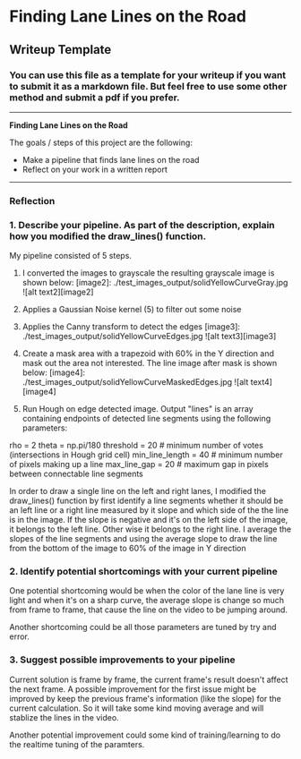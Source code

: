 # **Finding Lane Lines on the Road**

## Writeup Template

### You can use this file as a template for your writeup if you want to submit it as a markdown file. But feel free to use some other method and submit a pdf if you prefer.

---

**Finding Lane Lines on the Road**

The goals / steps of this project are the following:
* Make a pipeline that finds lane lines on the road
* Reflect on your work in a written report


[//]: # (Image References)

[image1]: ./examples/grayscale.jpg "Grayscale"

---

### Reflection

### 1. Describe your pipeline. As part of the description, explain how you modified the draw_lines() function.

My pipeline consisted of 5 steps.
1) I converted the images to grayscale
the resulting grayscale image is shown below:
[image2]: ./test_images_output/solidYellowCurveGray.jpg
![alt text2][image2]

2) Applies a Gaussian Noise kernel (5) to filter out some noise

3) Applies the Canny transform to detect the edges
[image3]: ./test_images_output/solidYellowCurveEdges.jpg
![alt text3][image3]

4) Create a mask area with a trapezoid with 60% in the Y direction and mask out the area not interested. The line image after mask is shown below:
[image4]: ./test_images_output/solidYellowCurveMaskedEdges.jpg
![alt text4][image4]

5) Run Hough on edge detected image. Output "lines" is an array containing endpoints of detected line segments using the following parameters:

rho = 2
theta = np.pi/180
threshold = 20     # minimum number of votes (intersections in Hough grid cell)
min_line_length = 40 # minimum number of pixels making up a line
max_line_gap = 20    # maximum gap in pixels between connectable line segments

In order to draw a single line on the left and right lanes, I modified the draw_lines() function by first identify a line segments whether it should be an left line or a right line measured by it slope and which side of the the line is in the image. If the slope is negative and it's on the left side of the image, it belongs to the left line. Other wise it belongs to the right line. I average the slopes of the line segments and using the average slope to draw the line from the bottom of the image to 60% of the image in Y direction


### 2. Identify potential shortcomings with your current pipeline


One potential shortcoming would be when the color of the lane line is very light and when it's on a sharp curve, the average slope is change so much from frame to frame, that cause the line on the video to be jumping around.

Another shortcoming could be all those parameters are tuned by try and error.


### 3. Suggest possible improvements to your pipeline

Current solution is frame by frame, the current frame's result doesn't affect the next frame. A possible improvement for the first issue might be improved by keep the previous frame's information (like the slope) for the current calculation. So it will take some kind moving average and will stablize the lines in the video.

Another potential improvement could some kind of training/learning to do the realtime tuning of the paramters.
